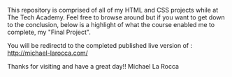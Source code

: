 This repository is comprised of all of my HTML and CSS projects while at The Tech Academy.
Feel free to browse around but if you want to get down to the conclusion,
below is a highlight of what the course enabled me to complete, my "Final Project".


You will be redirectd to the completed published live version of : http://michael-larocca.com/

Thanks for visiting and have a great day!!
Michael La Rocca
